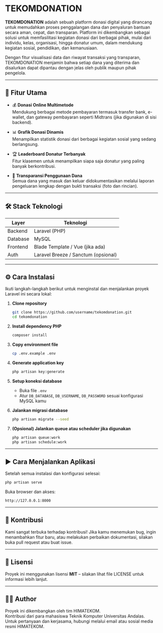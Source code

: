 
# TEKOMDONATION

**TEKOMDONATION** adalah sebuah platform donasi digital yang dirancang untuk memudahkan proses penggalangan dana dan penyaluran bantuan secara aman, cepat, dan transparan. Platform ini dikembangkan sebagai solusi untuk memfasilitasi kegiatan donasi dari berbagai pihak, mulai dari individu, kelas, organisasi, hingga donatur umum, dalam mendukung kegiatan sosial, pendidikan, dan kemanusiaan.

Dengan fitur visualisasi data dan riwayat transaksi yang transparan, TEKOMDONATION menjamin bahwa setiap dana yang diterima dan disalurkan dapat dipantau dengan jelas oleh publik maupun pihak pengelola.

---

## 🚀 Fitur Utama

- 💰 **Donasi Online Multimetode**  
  Mendukung berbagai metode pembayaran termasuk transfer bank, e-wallet, dan gateway pembayaran seperti Midtrans (jika digunakan di sisi backend).

- 📊 **Grafik Donasi Dinamis**  
  Menampilkan statistik donasi dari berbagai kegiatan sosial yang sedang berlangsung.

- 🏆 **Leaderboard Donatur Terbanyak**  
  Fitur klasemen untuk menampilkan siapa saja donatur yang paling banyak berkontribusi.

- 🔎 **Transparansi Penggunaan Dana**  
  Semua dana yang masuk dan keluar didokumentasikan melalui laporan pengeluaran lengkap dengan bukti transaksi (foto dan rincian).

---

## 🛠️ Stack Teknologi

| Layer       | Teknologi     |
|-------------|---------------|
| Backend     | Laravel (PHP) |
| Database    | MySQL         |
| Frontend    | Blade Template / Vue (jika ada) |
| Auth        | Laravel Breeze / Sanctum (opsional) |

---

## ⚙️ Cara Instalasi

Ikuti langkah-langkah berikut untuk menginstal dan menjalankan proyek Laravel ini secara lokal:

1. **Clone repository**
   ```bash
   git clone https://github.com/username/tekomdonation.git
   cd tekomdonation
   ```

2. **Install dependency PHP**
   ```bash
   composer install
   ```

3. **Copy environment file**
   ```bash
   cp .env.example .env
   ```

4. **Generate application key**
   ```bash
   php artisan key:generate
   ```

5. **Setup koneksi database**
   - Buka file `.env`
   - Atur `DB_DATABASE`, `DB_USERNAME`, `DB_PASSWORD` sesuai konfigurasi MySQL kamu

6. **Jalankan migrasi database**
   ```bash
   php artisan migrate --seed
   ```

7. **(Opsional) Jalankan queue atau scheduler jika digunakan**
   ```bash
   php artisan queue:work
   php artisan schedule:work
   ```

---

## ▶️ Cara Menjalankan Aplikasi

Setelah semua instalasi dan konfigurasi selesai:

```bash
php artisan serve
```

Buka browser dan akses:

```
http://127.0.0.1:8000
```

---

## 🙌 Kontribusi

Kami sangat terbuka terhadap kontribusi! Jika kamu menemukan bug, ingin menambahkan fitur baru, atau melakukan perbaikan dokumentasi, silakan buka pull request atau buat issue.

---

## 📄 Lisensi

Proyek ini menggunakan lisensi **MIT** – silakan lihat file LICENSE untuk informasi lebih lanjut.

---

## 👨‍💻 Author

Proyek ini dikembangkan oleh tim HIMATEKOM.  
Kontribusi dari para mahasiswa Teknik Komputer Universitas Andalas.  
Untuk pertanyaan dan kerjasama, hubungi melalui email atau sosial media resmi HIMATEKOM.

